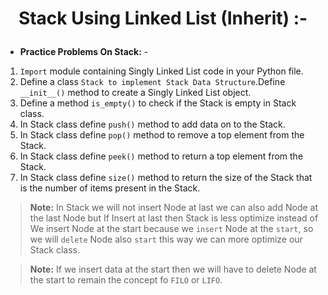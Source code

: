 # <p align="center">Stack Using Linked List (Inherit) :-</p>

- **Practice Problems On Stack:** -

1. `Import` module containing Singly Linked List code in your Python file.
2.  Define a class `Stack to implement Stack Data Structure`.Define `__init__()`  method to create a Singly Linked List 
    object.
3.  Define a  method `is_empty()` to check if the Stack is empty in Stack class.
4. In Stack class define `push()` method to add data on to the Stack.
5. In Stack class define `pop()` method to remove a top element from the Stack.
6. In Stack class define `peek()` method to return a top element from the Stack.
7. In Stack class define `size()` method to return the size of the Stack that is the number of items present in the Stack.


> **__Note:__** In Stack we will not insert Node at last we can also add Node at the last Node but If Insert at last 
> then Stack is less optimize instead of We insert Node at the start because we `insert` Node at the `start`, so we will 
> `delete` Node also `start` this way we can more optimize our Stack class.

> __Note:__ If we insert data at the start then we will have to delete Node at the start to remain the concept fo 
> `FILO` or `LIFO`.